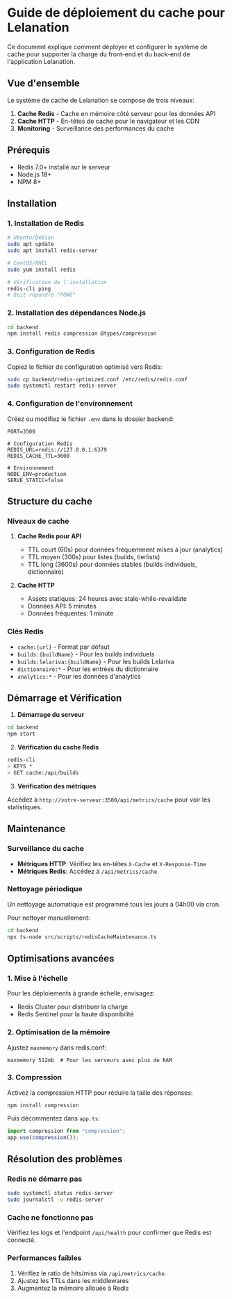 # Guide de déploiement du cache pour Lelanation

Ce document explique comment déployer et configurer le système de cache pour supporter la charge du front-end et du back-end de l'application Lelanation.

## Vue d'ensemble

Le système de cache de Lelanation se compose de trois niveaux:

1. **Cache Redis** - Cache en mémoire côté serveur pour les données API
2. **Cache HTTP** - En-têtes de cache pour le navigateur et les CDN
3. **Monitoring** - Surveillance des performances du cache

## Prérequis

- Redis 7.0+ installé sur le serveur
- Node.js 18+
- NPM 8+

## Installation

### 1. Installation de Redis

```bash
# Ubuntu/Debian
sudo apt update
sudo apt install redis-server

# CentOS/RHEL
sudo yum install redis

# Vérification de l'installation
redis-cli ping
# Doit répondre "PONG"
```

### 2. Installation des dépendances Node.js

```bash
cd backend
npm install redis compression @types/compression
```

### 3. Configuration de Redis

Copiez le fichier de configuration optimisé vers Redis:

```bash
sudo cp backend/redis-optimized.conf /etc/redis/redis.conf
sudo systemctl restart redis-server
```

### 4. Configuration de l'environnement

Créez ou modifiez le fichier `.env` dans le dossier backend:

```
PORT=3500

# Configuration Redis
REDIS_URL=redis://127.0.0.1:6379
REDIS_CACHE_TTL=3600

# Environnement
NODE_ENV=production
SERVE_STATIC=false
```

## Structure du cache

### Niveaux de cache

1. **Cache Redis pour API**

   - TTL court (60s) pour données fréquemment mises à jour (analytics)
   - TTL moyen (300s) pour listes (builds, tierlists)
   - TTL long (3600s) pour données stables (builds individuels, dictionnaire)

2. **Cache HTTP**
   - Assets statiques: 24 heures avec stale-while-revalidate
   - Données API: 5 minutes
   - Données fréquentes: 1 minute

### Clés Redis

- `cache:{url}` - Format par défaut
- `builds:{buildName}` - Pour les builds individuels
- `builds:lelariva:{buildName}` - Pour les builds Lelariva
- `dictionnaire:*` - Pour les entrées du dictionnaire
- `analytics:*` - Pour les données d'analytics

## Démarrage et Vérification

1. **Démarrage du serveur**

```bash
cd backend
npm start
```

2. **Vérification du cache Redis**

```bash
redis-cli
> KEYS *
> GET cache:/api/builds
```

3. **Vérification des métriques**

Accédez à `http://votre-serveur:3500/api/metrics/cache` pour voir les statistiques.

## Maintenance

### Surveillance du cache

- **Métriques HTTP**: Vérifiez les en-têtes `X-Cache` et `X-Response-Time`
- **Métriques Redis**: Accédez à `/api/metrics/cache`

### Nettoyage périodique

Un nettoyage automatique est programmé tous les jours à 04h00 via cron.

Pour nettoyer manuellement:

```bash
cd backend
npx ts-node src/scripts/redisCacheMaintenance.ts
```

## Optimisations avancées

### 1. Mise à l'échelle

Pour les déploiements à grande échelle, envisagez:

- Redis Cluster pour distribuer la charge
- Redis Sentinel pour la haute disponibilité

### 2. Optimisation de la mémoire

Ajustez `maxmemory` dans redis.conf:

```
maxmemory 512mb  # Pour les serveurs avec plus de RAM
```

### 3. Compression

Activez la compression HTTP pour réduire la taille des réponses:

```
npm install compression
```

Puis décommentez dans `app.ts`:

```typescript
import compression from "compression";
app.use(compression());
```

## Résolution des problèmes

### Redis ne démarre pas

```bash
sudo systemctl status redis-server
sudo journalctl -u redis-server
```

### Cache ne fonctionne pas

Vérifiez les logs et l'endpoint `/api/health` pour confirmer que Redis est connecté.

### Performances faibles

1. Vérifiez le ratio de hits/miss via `/api/metrics/cache`
2. Ajustez les TTLs dans les middlewares
3. Augmentez la mémoire allouée à Redis
